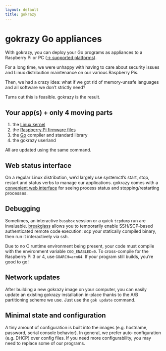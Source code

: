 ```yaml
---
layout: default
title: gokrazy
---
```


# gokrazy Go appliances

With gokrazy, you can deploy your Go programs as appliances to a Raspberry Pi or
PC ([→ supported platforms](/platforms/)).

For a long time, we were unhappy with having to care about security
issues and Linux distribution maintenance on our various Raspberry Pis.

Then, we had a crazy idea: what if we got rid of memory-unsafe
languages and all software we don’t strictly need?

Turns out this is feasible. gokrazy is the result.

<!--<img src="logo.svg" width="50" height="50" alt="gokrazy logo" title="gokrazy logo">-->

## Your app(s) + only 4 moving parts

1. the [Linux kernel](https://github.com/gokrazy/kernel)
1. the [Raspberry Pi firmware files](https://github.com/gokrazy/firmware)
1. the [Go](https://golang.org/) compiler and standard library
1. the gokrazy userland

All are updated using the same command.

## Web status interface

On a regular Linux distribution, we’d largely use systemctl’s start,
stop, restart and status verbs to manage our applications. gokrazy
comes with a <a href="overview.png">convenient web interface</a> for
seeing process status and stopping/restarting processes.

## Debugging

Sometimes, an interactive <code>busybox</code> session or a quick
<code>tcpdump</code> run are invaluable. <a
href="https://github.com/gokrazy/breakglass">breakglass</a> allows
you to temporarily enable SSH/SCP-based authenticated remote code
execution: scp your statically compiled binary, then run it
interactively via ssh.

Due to no C runtime environment being present, your code must compile
with the environment variable <code>CGO_ENABLED=0</code>. To
cross-compile for the Raspberry Pi 3 or 4,
use <code>GOARCH=arm64</code>. If your program still builds, you’re
good to go!

## Network updates

After building a new gokrazy image on your computer, you can easily
update an existing gokrazy installation in-place thanks to the A/B
partitioning scheme we use. Just use the <code>gok update</code>
command.

## Minimal state and configuration

A tiny amount of configuration is built into the images (e.g.
hostname, password, serial console behavior). In general, we prefer
auto-configuration (e.g. DHCP) over config files. If you need more
configurability, you may need to replace some of our programs.
